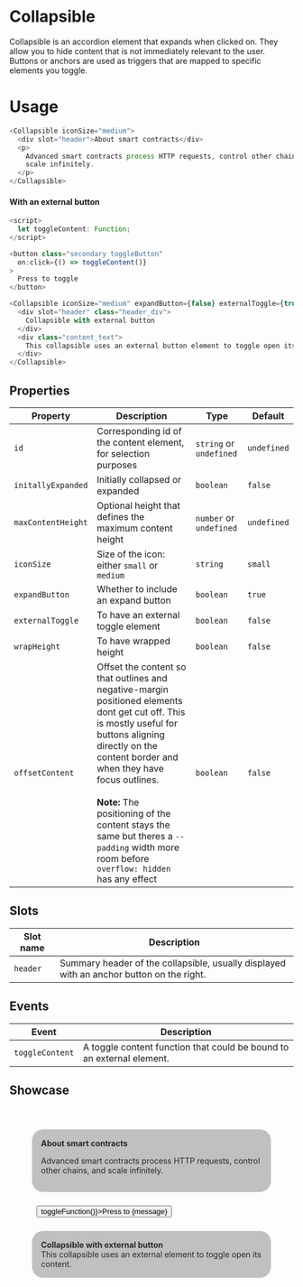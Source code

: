 <script lang="ts">
    import Collapsible from "$lib/components/Collapsible.svelte";
    let toggleFunction: Function;
    let expanded: boolean;
    let message: string;
    $: message = expanded ? 'close' : 'open';
</script>

# Collapsible

Collapsible is an accordion element that expands when clicked on. They allow you to hide content that is not immediately relevant to the user. Buttons or anchors are used as triggers that are mapped to specific elements you toggle.

# Usage

```javascript
<Collapsible iconSize="medium">
  <div slot="header">About smart contracts</div>
  <p>
    Advanced smart contracts process HTTP requests, control other chains, and
    scale infinitely.
  </p>
</Collapsible>
```

#### With an external button

```javascript
<script>
  let toggleContent: Function;
</script>

<button class="secondary toggleButton"
  on:click={() => toggleContent()}
>
  Press to toggle
</button>

<Collapsible iconSize="medium" expandButton={false} externalToggle={true} bind:toggleContent={toggleContent}>
  <div slot="header" class="header_div">
    Collapsible with external button
  </div>
  <div class="content_text">
    This collapsible uses an external button element to toggle open its content.
  </div>
</Collapsible>
```

## Properties

| Property           | Description                                                                                                                                                                                                                                                                                                                                                      | Type                    | Default     |
| ------------------ | ---------------------------------------------------------------------------------------------------------------------------------------------------------------------------------------------------------------------------------------------------------------------------------------------------------------------------------------------------------------- | ----------------------- | ----------- |
| `id`               | Corresponding id of the content element, for selection purposes                                                                                                                                                                                                                                                                                                  | `string` or `undefined` | `undefined` |
| `initallyExpanded` | Initially collapsed or expanded                                                                                                                                                                                                                                                                                                                                  | `boolean`               | `false`     |
| `maxContentHeight` | Optional height that defines the maximum content height                                                                                                                                                                                                                                                                                                          | `number` or `undefined` | `undefined` |
| `iconSize`         | Size of the icon: either `small` or `medium`                                                                                                                                                                                                                                                                                                                     | `string`                | `small`     |
| `expandButton`     | Whether to include an expand button                                                                                                                                                                                                                                                                                                                              | `boolean`               | `true`      |
| `externalToggle`   | To have an external toggle element                                                                                                                                                                                                                                                                                                                               | `boolean`               | `false`     |
| `wrapHeight`       | To have wrapped height                                                                                                                                                                                                                                                                                                                                           | `boolean`               | `false`     |
| `offsetContent`    | Offset the content so that outlines and negative-margin positioned elements dont get cut off. This is mostly useful for buttons aligning directly on the content border and when they have focus outlines.<br/><br/><b>Note:</b> The positioning of the content stays the same but theres a `--padding` width more room before `overflow: hidden` has any effect | `boolean`               | `false`     |

## Slots

| Slot name | Description                                                                              |
| --------- | ---------------------------------------------------------------------------------------- |
| `header`  | Summary header of the collapsible, usually displayed with an anchor button on the right. |

## Events

| Event           | Description                                                           |
| --------------- | --------------------------------------------------------------------- |
| `toggleContent` | A toggle content function that could be bound to an external element. |

## Showcase

<div class="container">
  <div class="collapseA">
    <Collapsible iconSize="medium" maxContentHeight={100} wrapHeight>
      <div slot="header" class="header_div">
        About smart contracts
      </div>
      <p>
        Advanced smart contracts process HTTP requests, control other chains, and
        scale infinitely.
      </p>
    </Collapsible>
  </div>
  <button class="secondary toggleButton" 
    on:click={() => toggleFunction()}>Press to {message}
  </button>
  <div class="collapseA">
    <Collapsible iconSize="medium" expandButton={false} bind:toggleContent={toggleFunction} bind:expanded={expanded} externalToggle>
      <div slot="header" class="header_div">
        Collapsible with external button 
      </div>
      <div>
        This collapsible uses an external element to toggle open its content.
      </div>
    </Collapsible>
  </div>
</div>
<style>
  .container {
    padding: 2rem;
  }
  .collapseA {
    margin: 0.5rem;
    padding: 1rem;
    background-color: silver;
    border-radius: 20px;
    margin-bottom: 8px;
    color: #282828;
  }
  .header_div {
    font-weight: bold;
  }
  .toggleButton {
    margin: 1rem;
  }
</style>
